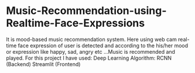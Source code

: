 # Music-Recommendation-using-Realtime-Face-Expressions
It is mood-based music recommendation system. Here using web cam real-time face expression of user is detected and according to the his/her mood or expression like happy, sad, angry etc ...Music is recommended and played.
For this project I have used:
Deep Learning Algorithm: RCNN (Backend)
Streamlit (Frontend)
